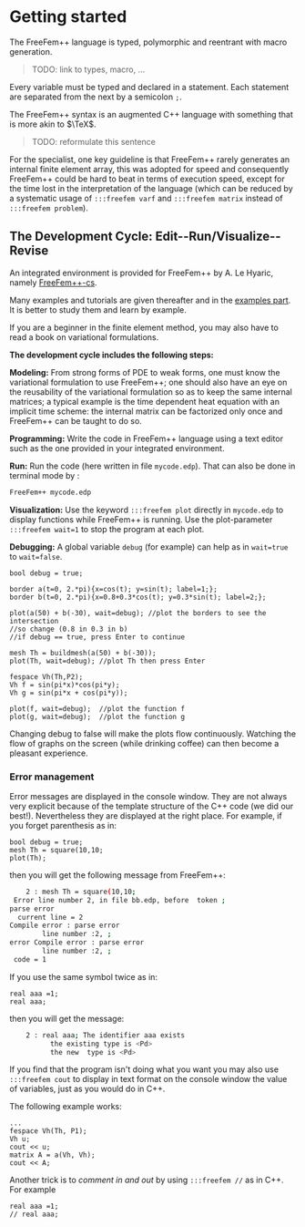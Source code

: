 # Getting started

The FreeFem++ language is typed, polymorphic and reentrant with macro generation.
>TODO: link to types, macro, ...

Every variable must be typed and declared in a statement. Each statement are separated from the next by a semicolon `;`.

The FreeFem++ syntax is an augmented C++ language with something that is more akin to $\TeX$.
>TODO: reformulate this sentence

For the specialist, one key guideline is that FreeFem++ rarely generates an internal finite element  array, this was adopted for speed and consequently FreeFem++ could be hard to beat in terms of execution speed, except for the time lost in the interpretation of the language (which can be reduced by a systematic usage of `:::freefem varf` and `:::freefem matrix` instead of `:::freefem problem`).

## The Development Cycle: Edit--Run/Visualize--Revise

An integrated environment is provided for FreeFem++ by A. Le Hyaric, namely [FreeFem++-cs](https://www.ljll.math.upmc.fr/lehyaric/ffcs/index.htm).

Many examples and tutorials are given thereafter and in the [examples part](../examples). It is better to study them and learn by example.

If you are a beginner in the finite element method, you may also have to read a book on variational formulations.

**The development cycle includes the following steps:**

**Modeling:** From strong forms of PDE to weak forms, one must know the variational formulation
to use FreeFem++; one should also have an eye on the reusability of the variational
formulation so as to keep the same internal matrices; a typical example is the
time dependent heat equation with an implicit time scheme: the internal matrix can be factorized
only once and FreeFem++ can be taught to do so.

**Programming:** Write the code in FreeFem++ language using a text editor such as the one provided in your integrated environment.

**Run:** Run the code (here written in file `mycode.edp`).
That can also be done in terminal mode by :
```bash
FreeFem++ mycode.edp
```

**Visualization:** Use the keyword `:::freefem plot` directly in `mycode.edp` to display functions while FreeFem++ is running. Use the plot-parameter `:::freefem wait=1` to stop the program at each plot.

**Debugging:** A global variable `debug` (for example) can help as in `wait=true` to `wait=false`.
```freefem
bool debug = true;

border a(t=0, 2.*pi){x=cos(t); y=sin(t); label=1;};
border b(t=0, 2.*pi){x=0.8+0.3*cos(t); y=0.3*sin(t); label=2;};

plot(a(50) + b(-30), wait=debug); //plot the borders to see the intersection
//so change (0.8 in 0.3 in b)
//if debug == true, press Enter to continue

mesh Th = buildmesh(a(50) + b(-30));
plot(Th, wait=debug); //plot Th then press Enter

fespace Vh(Th,P2);
Vh f = sin(pi*x)*cos(pi*y);
Vh g = sin(pi*x + cos(pi*y));

plot(f, wait=debug);  //plot the function f
plot(g, wait=debug);  //plot the function g
```
Changing debug to false will make the plots flow continuously. Watching the flow of graphs on the screen (while drinking coffee) can then become a pleasant experience.

### Error management

Error messages are displayed in the console window. They are not always very explicit because of the template structure of the C++ code (we did our best!).  Nevertheless they are displayed at the right place. For example, if you forget parenthesis as in:
```freefem
bool debug = true;
mesh Th = square(10,10;
plot(Th);
```
then you will get the following message from FreeFem++:
```bash
    2 : mesh Th = square(10,10;
 Error line number 2, in file bb.edp, before  token ;
parse error
  current line = 2
Compile error : parse error
        line number :2, ;
error Compile error : parse error
        line number :2, ;
 code = 1
```

If you use the same symbol twice as in:
```freefem
real aaa =1;
real aaa;
```
then you will get the message:
```bash
    2 : real aaa; The identifier aaa exists
          the existing type is <Pd>
          the new  type is <Pd>
```

If you find that the program isn't doing what you want you may also use `:::freefem cout` to display in text format on the console window the value of variables, just as you would do in C++.

The following example works:

```freefem
...
fespace Vh(Th, P1);
Vh u;
cout << u;
matrix A = a(Vh, Vh);
cout << A;
```
<!--- > -->
Another trick is to _comment in and out_ by using `:::freefem //` as in C++.
For example

```freefem
real aaa =1;
// real aaa;
```


